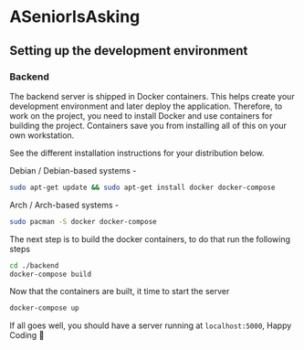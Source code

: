 # ASeniorIsAsking

## Setting up the development environment
### Backend
The backend server is shipped in Docker containers. This helps create
your development environment and later deploy the application. Therefore, to
work on the project, you need to install Docker and use containers for building
the project. Containers save you from installing all of this on your own
workstation.

See the different installation instructions for your distribution below.

Debian / Debian-based systems -

```bash
sudo apt-get update && sudo apt-get install docker docker-compose
```

Arch / Arch-based systems -
```bash
sudo pacman -S docker docker-compose
```

The next step is to build the docker containers, to do that run the following
steps

```bash
cd ./backend
docker-compose build
```

Now that the containers are built, it time to start the server

```bash
docker-compose up
```

If all goes well, you should have a server running at `localhost:5000`,
Happy Coding :rocket:
